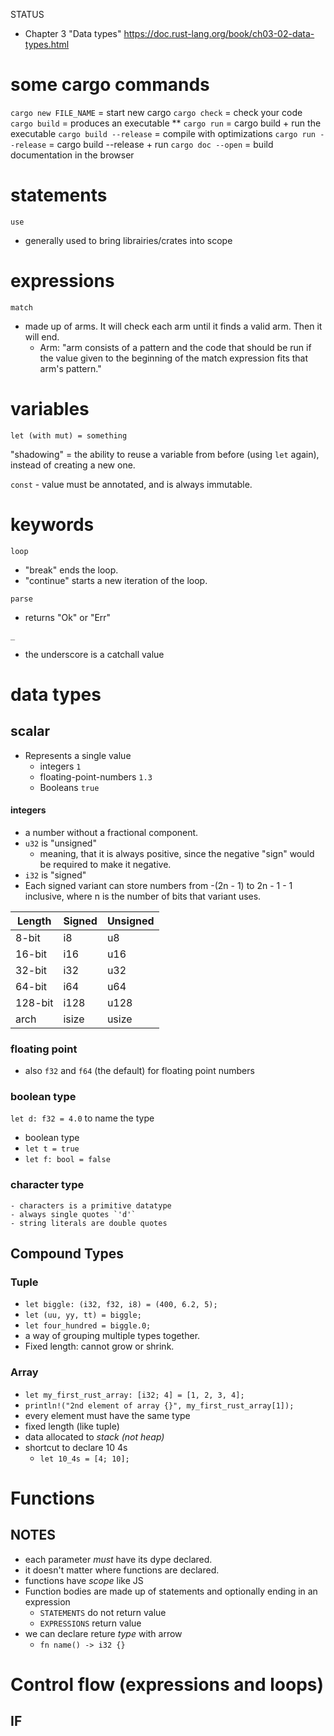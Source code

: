 STATUS
- Chapter 3 "Data types"
https://doc.rust-lang.org/book/ch03-02-data-types.html

# some cargo **commands**
`cargo new FILE_NAME` = start new cargo
`cargo check` = check your code
`cargo build` = produces an executable
** `cargo run` = cargo build + run the executable
`cargo build --release` = compile with optimizations
`cargo run --release` = cargo build --release + run
`cargo doc --open` = build documentation in the browser

# statements
`use`
- generally used to bring librairies/crates into scope

# expressions
`match`
- made up of arms. It will check each arm until it finds a valid arm. Then it will end.
  - Arm: "arm consists of a pattern and the code that should be run if the value given to the beginning of the match expression fits that arm's pattern."

# variables
`let (with mut) = something`

"shadowing" = the ability to reuse a variable from before (using `let` again), instead of creating a new one.

`const` - value must be annotated, and is always immutable.

# keywords
`loop`
- "break" ends the loop.
- "continue" starts a new iteration of the loop.

`parse`
- returns "Ok" or "Err"

`_`
- the underscore is a catchall value

# data types

## scalar
- Represents a single value
  - integers `1`
  - floating-point-numbers `1.3`
  - Booleans `true`

#### integers
- a number without a fractional component.
- `u32` is "unsigned"
  - meaning, that it is always positive, since the negative "sign" would be required to make it negative.
- `i32` is "signed"
- Each signed variant can store numbers from -(2n - 1) to 2n - 1 - 1 inclusive, where n is the number of bits that variant uses.

| Length  | Signed | Unsigned |
| ------- | ------ | -------- |
| 8-bit   | i8     | u8       |
| 16-bit  | i16    | u16      |
| 32-bit  | i32    | u32      |
| 64-bit  | i64    | u64      |
| 128-bit | i128   | u128     |
| arch    | isize  | usize    |

### floating point
- also `f32` and `f64` (the default) for floating point numbers

### boolean type
`let d: f32 = 4.0` to name the type
- boolean type
- `let t = true`
- `let f: bool = false`

### character type
    - characters is a primitive datatype
    - always single quotes `'d'`
    - string literals are double quotes

## Compound Types

### Tuple
- `let biggle: (i32, f32, i8) = (400, 6.2, 5);`
- `let (uu, yy, tt) = biggle;`
- `let four_hundred = biggle.0;`
- a way of grouping multiple types together.
- Fixed length: cannot grow or shrink.

### Array
- `let my_first_rust_array: [i32; 4] = [1, 2, 3, 4];`
- `println!("2nd element of array {}", my_first_rust_array[1]);`
- every element must have the same type
- fixed length (like tuple)
- data allocated to *stack (not heap)*
- shortcut to declare 10 4s
  - `let 10_4s = [4; 10];`

# Functions

## NOTES
- each parameter *must* have its dype declared.
- it doesn't matter where functions are declared.
- functions have *scope* like JS
- Function bodies are made up of statements and optionally ending in an expression
  - `STATEMENTS` do not return value
  - `EXPRESSIONS` return value
- we can declare reture *type* with arrow
  - `fn name() -> i32 {}` 

# Control flow (expressions and loops)

## IF

